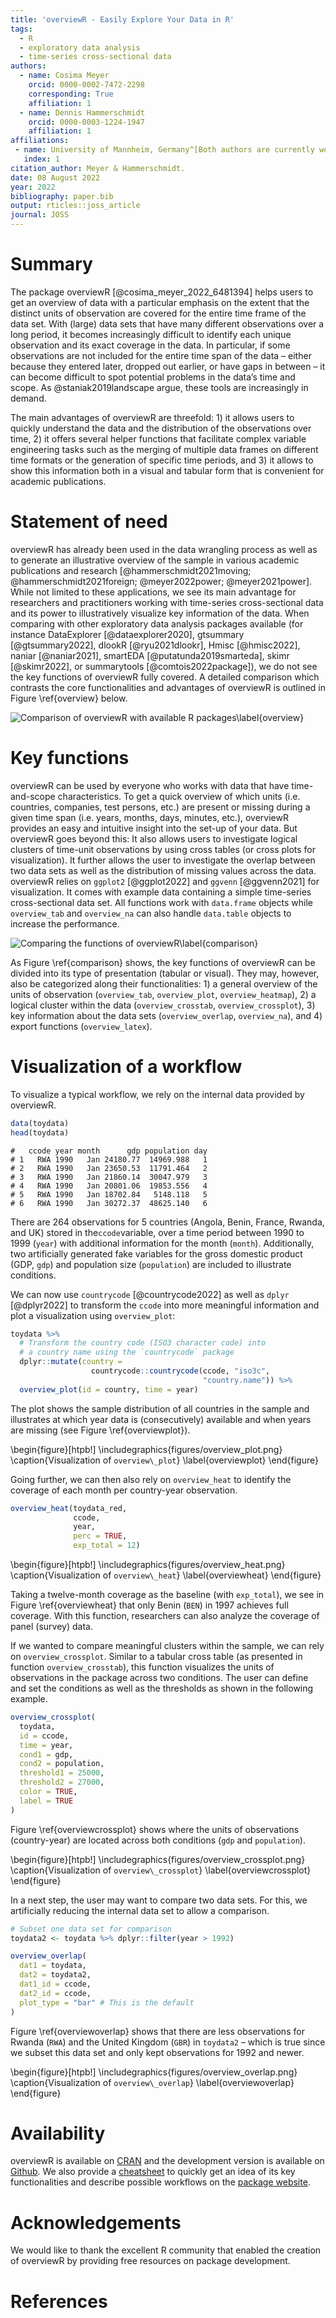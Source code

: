 ```yaml
---
title: 'overviewR - Easily Explore Your Data in R'
tags:
  - R
  - exploratory data analysis
  - time-series cross-sectional data
authors:
  - name: Cosima Meyer
    orcid: 0000-0002-7472-2298
    corresponding: True
    affiliation: 1
  - name: Dennis Hammerschmidt
    orcid: 0000-0003-1224-1947
    affiliation: 1
affiliations:
 - name: University of Mannheim, Germany^[Both authors are currently working as data scientists in the industry.]
   index: 1
citation_author: Meyer & Hammerschmidt.
date: 08 August 2022
year: 2022
bibliography: paper.bib
output: rticles::joss_article
journal: JOSS
---
```

    
# Summary

The package overviewR [@cosima_meyer_2022_6481394] helps users to get an overview of data with a particular emphasis on the extent that the distinct units of observation are covered for the entire time frame of the data set. With (large) data sets that have many different observations over a long period, it becomes increasingly difficult to identify each unique observation and its exact coverage in the data. In particular, if some observations are not included for the entire time span of the data – either because they entered later, dropped out earlier, or have gaps in between – it can become difficult to spot potential problems in the data’s time and scope. As @staniak2019landscape argue, these tools are increasingly in demand.

The main advantages of overviewR are threefold: 1) it allows users to quickly understand the data and the distribution of the observations over time, 2) it offers several helper functions that facilitate complex variable engineering tasks such as the merging of multiple data frames on different time formats or the generation of specific time periods, and 3) it allows to show this information both in a visual and tabular form that is convenient for academic publications.


# Statement of need

overviewR has already been used in the data wrangling process as well as to generate an illustrative overview of the sample in various academic publications and research [@hammerschmidt2021moving; @hammerschmidt2021foreign; @meyer2022power; @meyer2021power]. While not limited to these applications, we see its main advantage for researchers and practitioners working with time-series cross-sectional data and its power to illustratively visualize key information of the data. When comparing with other exploratory data analysis packages available (for instance DataExplorer [@dataexplorer2020], gtsummary [@gtsummary2022], dlookR [@ryu2021dlookr], Hmisc [@hmisc2022], naniar [@naniar2021], smartEDA [@putatunda2019smarteda], skimr [@skimr2022], or summarytools [@comtois2022package]), we do not see the key functions of overviewR fully covered. A detailed comparison which contrasts the core functionalities and advantages of overviewR is outlined in  Figure \ref{overview} below.

![Comparison of overviewR with available R packages\label{overview}](figures/overview_packages.png)


# Key functions

overviewR can be used by everyone who works with data that have time-and-scope characteristics. To get a quick overview of which units (i.e. countries, companies, test persons, etc.) are present or missing during a given time span (i.e. years, months, days, minutes, etc.), overviewR provides an easy and intuitive insight into the set-up of your data. But overviewR goes beyond this: It also allows users to investigate logical clusters of time-unit observations by using cross tables (or cross plots for visualization). It further allows the user to investigate the overlap between two data sets as well as the distribution of missing values across the data. overviewR relies on `ggplot2` [@ggplot2022] and  `ggvenn` [@ggvenn2021]  for visualization. It comes with example data containing a simple time-series cross-sectional data set. All functions work with `data.frame` objects while `overview_tab` and `overview_na` can also handle `data.table` objects to increase the performance.

![Comparing the functions of overviewR\label{comparison}](figures/overviewr_overview.png)

As Figure \ref{comparison} shows, the key functions of overviewR can be divided into its type of presentation (tabular or visual). They may, however, also be categorized along their functionalities: 1) a general overview of the units of observation (`overview_tab`, `overview_plot`, `overview_heatmap`), 2) a logical cluster within the data (`overview_crosstab`, `overview_crossplot`), 3) key information about the data sets (`overview_overlap`, `overview_na`), and 4) export functions (`overview_latex`).

# Visualization of a workflow
To visualize a typical workflow, we rely on the internal data provided by overviewR.


```r
data(toydata)
head(toydata)
```

```
#   ccode year month      gdp population day
# 1   RWA 1990   Jan 24180.77  14969.988   1
# 2   RWA 1990   Jan 23650.53  11791.464   2
# 3   RWA 1990   Jan 21860.14  30047.979   3
# 4   RWA 1990   Jan 20801.06  19853.556   4
# 5   RWA 1990   Jan 18702.84   5148.118   5
# 6   RWA 1990   Jan 30272.37  48625.140   6
```

There are 264 observations for 5 countries (Angola, Benin, France, Rwanda, and UK) stored in the`ccode`variable, over a time period between 1990 to 1999 (`year`) with additional information for the month (`month`). Additionally, two artificially generated fake variables for the gross domestic product (GDP, `gdp`) and population size (`population`) are included to illustrate conditions.

We can now use `countrycode` [@countrycode2022] as well as `dplyr` [@dplyr2022] to transform the `ccode` into more meaningful information and plot a visualization using `overview_plot`:


```r
toydata %>%
  # Transform the country code (ISO3 character code) into 
  # a country name using the `countrycode` package
  dplyr::mutate(country =
                  countrycode::countrycode(ccode, "iso3c", 
                                           "country.name")) %>%
  overview_plot(id = country, time = year)
```

The plot shows the sample distribution of all countries in the sample and illustrates at which year data is (consecutively) available and when years are missing (see Figure \ref{overviewplot}).

\begin{figure}[htpb!]
  \includegraphics{figures/overview_plot.png}
  \caption{Visualization of `overview\_plot`}
  \label{overviewplot}
\end{figure}

Going further, we can then also rely on `overview_heat` to identify the coverage of each month per country-year observation. 


```r
overview_heat(toydata_red,
              ccode,
              year,
              perc = TRUE,
              exp_total = 12)
```

\begin{figure}[htpb!]
  \includegraphics{figures/overview_heat.png}
  \caption{Visualization of `overview\_heat`}
  \label{overviewheat}
\end{figure}

Taking a twelve-month coverage as the baseline (with `exp_total`), we see in Figure \ref{overviewheat} that only Benin (`BEN`) in 1997 achieves full coverage. With this function, researchers can also analyze the coverage of panel (survey) data.

If we wanted to compare meaningful clusters within the sample, we can rely on `overview_crossplot`. Similar to a tabular cross table (as presented in function `overview_crosstab`), this function visualizes the units of observations in the package across two conditions. The user can define and set the conditions as well as the thresholds as shown in the following example. 


```r
overview_crossplot(
  toydata, 
  id = ccode,
  time = year,
  cond1 = gdp,
  cond2 = population,
  threshold1 = 25000,
  threshold2 = 27000,
  color = TRUE,
  label = TRUE
)
```

Figure \ref{overviewcrossplot} shows where the units of observations (country-year) are located across both conditions (`gdp` and `population`). 

\begin{figure}[htpb!]
  \includegraphics{figures/overview_crossplot.png}
  \caption{Visualization of `overview\_crossplot`}
  \label{overviewcrossplot}
\end{figure}

In a next step, the user may want to compare two data sets. For this, we artificially reducing the internal data set to allow a comparison. 


```r
# Subset one data set for comparison
toydata2 <- toydata %>% dplyr::filter(year > 1992)

overview_overlap(
  dat1 = toydata,
  dat2 = toydata2,
  dat1_id = ccode,
  dat2_id = ccode,
  plot_type = "bar" # This is the default
)
```

Figure \ref{overviewoverlap} shows that there are less observations for Rwanda (`RWA`) and the United Kingdom (`GBR`) in `toydata2` – which is true since we subset this data set and only kept observations for 1992 and newer.

\begin{figure}[htpb!]
  \includegraphics{figures/overview_overlap.png}
  \caption{Visualization of `overview\_overlap`}
  \label{overviewoverlap}
\end{figure}

# Availability

overviewR is available on [CRAN](https://cran.rstudio.com/web/packages/overviewR/index.html) and the development version is available on [Github](https://github.com/cosimameyer/overviewR). We also provide a [cheatsheet](https://github.com/rstudio/cheatsheets/blob/main/overviewR.pdf) to quickly get an idea of its key functionalities and describe possible workflows on the [package website](https://cosimameyer.github.io/overviewR/).
 
# Acknowledgements
We would like to thank the excellent R community that enabled the creation of overviewR by providing free resources on package development.

# References
